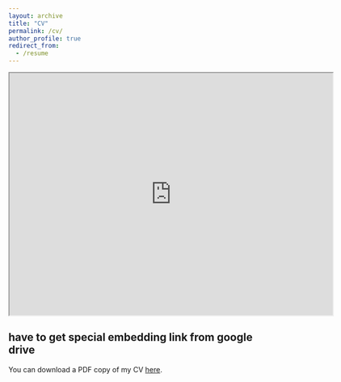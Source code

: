 ```yaml
---
layout: archive
title: "CV"
permalink: /cv/
author_profile: true
redirect_from:
  - /resume
---
```


<iframe src="https://drive.google.com/file/d/1j12TEDdgqiRcDFqiYrHBoa64x7Efv2mO/preview" width="640" height="480" allow="autoplay"></iframe>

## have to get special embedding link from google drive

You can download a PDF copy of my CV <a href="https://drive.google.com/file/d/1j12TEDdgqiRcDFqiYrHBoa64x7Efv2mO/view?usp=sharing">here</a>.

